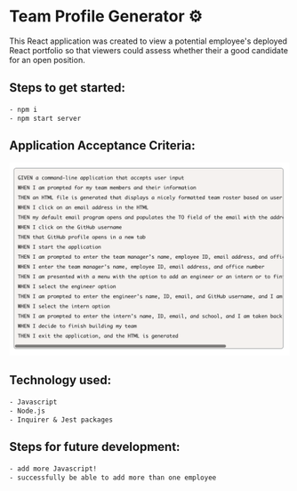 # Team Profile Generator :gear:

This React application was created to view a potential employee's deployed React portfolio so that viewers could assess whether their a good candidate for an open position.


## **Steps to get started:**
```
- npm i
- npm start server
```

## **Application Acceptance Criteria:**
![Image of Project](./assets/images/criteria.png)


## **Technology used:**
```
- Javascript
- Node.js
- Inquirer & Jest packages
```

## **Steps for future development:**
```
- add more Javascript!
- successfully be able to add more than one employee
```
